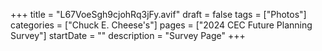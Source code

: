 +++
title = "L67VoeSgh9cjohRq3jFy.avif"
draft = false
tags = ["Photos"]
categories = ["Chuck E. Cheese's"]
pages = ["2024 CEC Future Planning Survey"]
startDate = ""
description = "Survey Page"
+++
